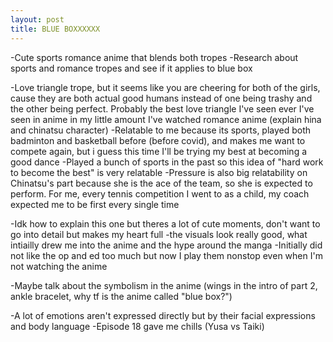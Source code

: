 ```yaml
---
layout: post 
title: BLUE BOXXXXXX
---
```


-Cute sports romance anime that blends both tropes 
-Research about sports and romance tropes and see if it applies to blue box 

-Love triangle trope, but it seems like you are cheering for both of the girls, cause they are both actual good humans instead of one being trashy and the other being perfect. Probably the best love triangle I've seen ever I've seen in anime in my little amount I've watched romance anime (explain hina and chinatsu character)
-Relatable to me because its sports, played both badminton and basketball before (before covid), and makes me want to compete again, but i guess this time I'll be trying my best at becoming a good dance 
-Played a bunch of sports in the past so this idea of "hard work to become the best" is very relatable 
-Pressure is also big relatability on Chinatsu's part because she is the ace of the team, so she is expected to perform. For me, every tennis competition I went to as a child, my coach expected me to be first every single time 

-Idk how to explain this one but theres a lot of cute moments, don't want to go into detail but makes my heart full 
-the visuals look really good, what intiailly drew me into the anime and the hype around the manga 
-Initially did not like the op and ed too much but now I play them nonstop even when I'm not watching the anime 

-Maybe talk about the symbolism in the anime (wings in the intro of part 2, ankle bracelet, why tf is the anime called "blue box?")

-A lot of emotions aren't expressed directly but by their facial expressions and body language 
-Episode 18 gave me chills (Yusa vs Taiki)